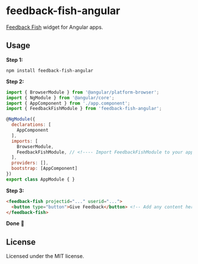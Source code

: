 # feedback-fish-angular

[Feedback Fish](https://feedback.fish) widget for Angular apps.

## Usage
**Step 1:**
```
npm install feedback-fish-angular
```

**Step 2:**
```javascript
import { BrowserModule } from '@angular/platform-browser';
import { NgModule } from '@angular/core';
import { AppComponent } from './app.component';
import { FeedbackFishModule } from 'feedback-fish-angular';

@NgModule({
  declarations: [
    AppComponent
  ],
  imports: [
    BrowserModule,
    FeedbackFishModule, // <!---- Import FeedbackFishModule to your app.
  ],
  providers: [],
  bootstrap: [AppComponent]
})
export class AppModule { }
```

**Step 3:**
```html
<feedback-fish projectid="..." userid="...">
  <button type="button">Give Feedback</button> <!-- Add any content here -->
</feedback-fish>
```

**Done** :tada:

## License

Licensed under the MIT license.